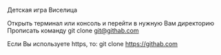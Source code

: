 Детская игра Виселица

Открыть терминал или консоль и перейти в нужную Вам директорию
Прописать команду git clone git@githab.com

Если Вы используете https, то: git clone https://githab.com
